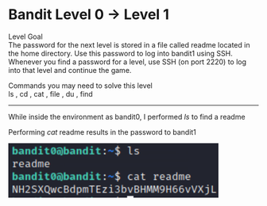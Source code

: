 # Bandit Level 0 → Level 1
Level Goal  
The password for the next level is stored in a file called readme located in the home directory. Use this password to log into bandit1 using SSH. Whenever you find a password for a level, use SSH (on port 2220) to log into that level and continue the game.

Commands you may need to solve this level  
ls , cd , cat , file , du , find  
***

While inside the environment as bandit0, I performed *ls* to find a readme

Performing *cat* readme results in the password to bandit1

![Alt text](<Images/Level 1.png>)